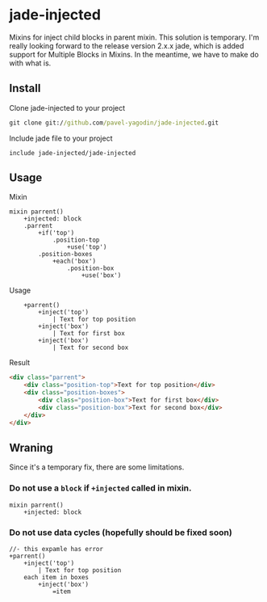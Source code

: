 # jade-injected

Mixins for inject child blocks in parent mixin. This solution is temporary. I'm really looking forward to the release version 2.x.x jade, which is added support for Multiple Blocks in Mixins. In the meantime, we have to make do with what is.


## Install
Clone jade-injected to your project
```cmd
git clone git://github.com/pavel-yagodin/jade-injected.git
```
Include jade file to your project
```jade
include jade-injected/jade-injected
```
## Usage
Mixin
```jade
mixin parrent()
    +injected: block
    .parrent
        +if('top')
            .position-top
                +use('top')
        .position-boxes
            +each('box')
                .position-box
                    +use('box')
```
Usage
```jade
    +parrent()
        +inject('top')
            | Text for top position
        +inject('box')
            | Text for first box
        +inject('box')
            | Text for second box
```
Result
```html
<div class="parrent">
    <div class="position-top">Text for top position</div>
    <div class="position-boxes">
        <div class="position-box">Text for first box</div>
        <div class="position-box">Text for second box</div>
    </div>
</div>
```

## Wraning

Since it's a temporary fix, there are some limitations.

### Do not use a `block` if `+injected` called in mixin.

```jade
mixin parrent()
    +injected: block
```

### Do not use data cycles (hopefully should be fixed soon)

```jade
//- this expamle has error
+parrent()
    +inject('top')
        | Text for top position
    each item in boxes
        +inject('box')
            =item
```
